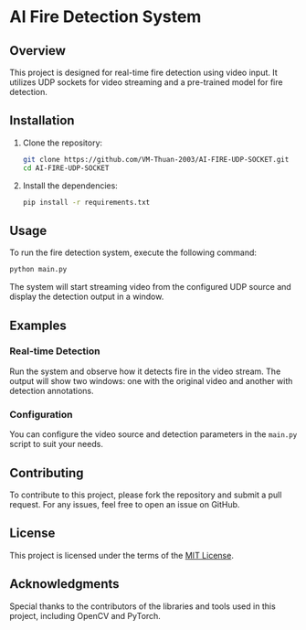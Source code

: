 # AI Fire Detection System

## Overview

This project is designed for real-time fire detection using video input. It utilizes UDP sockets for video streaming and a pre-trained model for fire detection.

## Installation

1. Clone the repository:

   ```bash
   git clone https://github.com/VM-Thuan-2003/AI-FIRE-UDP-SOCKET.git
   cd AI-FIRE-UDP-SOCKET
   ```

2. Install the dependencies:
   ```bash
   pip install -r requirements.txt
   ```

## Usage

To run the fire detection system, execute the following command:

```bash
python main.py
```

The system will start streaming video from the configured UDP source and display the detection output in a window.

## Examples

### Real-time Detection

Run the system and observe how it detects fire in the video stream. The output will show two windows: one with the original video and another with detection annotations.

### Configuration

You can configure the video source and detection parameters in the `main.py` script to suit your needs.

## Contributing

To contribute to this project, please fork the repository and submit a pull request. For any issues, feel free to open an issue on GitHub.

## License

This project is licensed under the terms of the [MIT License](LICENSE).

## Acknowledgments

Special thanks to the contributors of the libraries and tools used in this project, including OpenCV and PyTorch.
